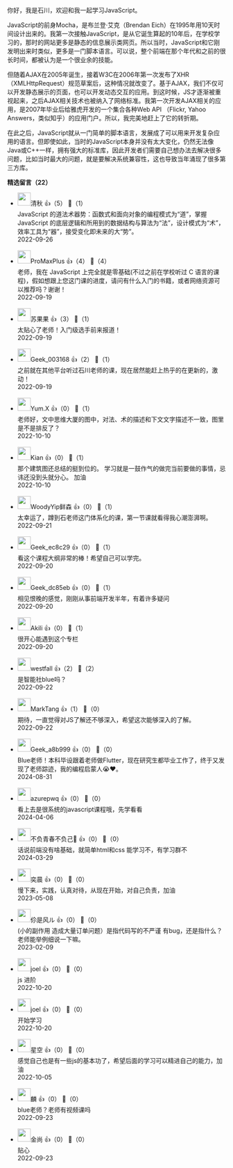 你好，我是石川，欢迎和我一起学习JavaScript。

JavaScript的前身Mocha，是布兰登·艾克（Brendan Eich）在1995年用10天时间设计出来的。我第一次接触JavaScript，是从它诞生算起的10年后，在学校学习的，那时的网站更多是静态的信息展示类网页。所以当时，JavaScript和它刚发明出来时类似，更多是一门脚本语言。可以说，整个前端在那个年代和之前的很长时间，都被认为是一个很业余的技能。

但随着AJAX在2005年诞生，接着W3C在2006年第一次发布了XHR（XMLHttpRequest）规范草案后，这种情况就改变了。基于AJAX，我们不仅可以开发静态展示的页面，也可以开发动态交互的应用。到这时候，JS才逐渐被重视起来，之后AJAX相关技术也被纳入了网络标准。我第一次开发AJAX相关的应用，是2007年毕业后给雅虎开发的一个集合各种Web API （Flickr, Yahoo Answers，类似知乎）的应用门户。所以，我完美地赶上了它的转折期。

在此之后，JavaScript就从一门简单的脚本语言，发展成了可以用来开发复杂应用的语言。但即使如此，当时的JavaScript本身并没有太大变化，仍然无法像Java或C++一样，拥有强大的标准库，因此开发者们需要自己想办法去解决很多问题，比如当时最大的问题，就是要解决系统兼容性，这也导致当年涌现了很多第三方库。
<div><strong>精选留言（22）</strong></div><ul>
<li><img src="https://static001.geekbang.org/account/avatar/00/13/5e/60/69fe8ebb.jpg" width="30px"><span>清秋</span> 👍（5） 💬（1）<div>JavaScript 的道法术器势：函数式和面向对象的编程模式为“道”，掌握 JavaScript 的底层逻辑和所用到的数据结构与算法为“法”，设计模式为“术”，效率工具为“器”，接受变化即未来的大“势”。</div>2022-09-26</li><br/><li><img src="" width="30px"><span>ProMaxPlus</span> 👍（4） 💬（4）<div>老师，我在 JavaScript 上完全就是零基础(不过之前在学校听过 C 语言的课程)，假如想跟上您这门课的进度，请问有什么入门的书籍，或者网络资源可以推荐吗？谢谢！</div>2022-09-19</li><br/><li><img src="https://static001.geekbang.org/account/avatar/00/2b/86/73/5190bbde.jpg" width="30px"><span>苏果果</span> 👍（3） 💬（1）<div>太贴心了老师！入门级选手前来报道！</div>2022-09-19</li><br/><li><img src="https://thirdwx.qlogo.cn/mmopen/vi_32/Z2S6InG4EXnlEcpKfNbiaN40YTe7TGtiarHKHuD5VhglKEZtF6icfqkjLhcN9h9szbZbbWGuALUwJHDQadONUE3yg/132" width="30px"><span>Geek_003168</span> 👍（2） 💬（1）<div>之前就在其他平台听过石川老师的课，现在居然能赶上热乎的在更新的，激动！</div>2022-09-19</li><br/><li><img src="https://static001.geekbang.org/account/avatar/00/1a/b4/16/f3c36fd8.jpg" width="30px"><span>Yum.X</span> 👍（0） 💬（1）<div>老师好，文中思维大厦的图中，对法、术的描述和下文文字描述不一致，图里是不是排反了？</div>2022-10-10</li><br/><li><img src="https://static001.geekbang.org/account/avatar/00/15/09/a6/6ff14750.jpg" width="30px"><span>Kian</span> 👍（0） 💬（1）<div>那个建筑图还总结的挺到位的。
学习就是一鼓作气的做完当前要做的事情，忌讳还没到头就分心。
加油</div>2022-10-10</li><br/><li><img src="https://static001.geekbang.org/account/avatar/00/10/72/31/06f8ada8.jpg" width="30px"><span>WoodyYip鲜森</span> 👍（0） 💬（1）<div>太幸运了，蹲到石老师这门体系化的课，第一节课就看得我心潮澎湃啊。</div>2022-09-21</li><br/><li><img src="https://thirdwx.qlogo.cn/mmopen/vi_32/Q0j4TwGTfTJ31XTXWRhr659QECPwicXeHWYMxzUZkLbRIqOcnRr1NOtkgQJva08Ut047fNCkHHUleahtVLbw2zA/132" width="30px"><span>Geek_ec8c29</span> 👍（0） 💬（1）<div>看这个课程大纲非常的棒！希望自己可以学完。</div>2022-09-20</li><br/><li><img src="" width="30px"><span>Geek_dc85eb</span> 👍（0） 💬（1）<div>相见恨晚的感觉，刚刚从事前端开发半年，有着许多疑问</div>2022-09-20</li><br/><li><img src="https://static001.geekbang.org/account/avatar/00/15/2f/95/db8dedde.jpg" width="30px"><span>Akili</span> 👍（0） 💬（1）<div>很开心能遇到这个专栏</div>2022-09-20</li><br/><li><img src="https://static001.geekbang.org/account/avatar/00/18/ea/05/9976b871.jpg" width="30px"><span>westfall</span> 👍（2） 💬（2）<div>是智能社blue吗？</div>2022-09-22</li><br/><li><img src="https://static001.geekbang.org/account/avatar/00/11/c9/79/68a73484.jpg" width="30px"><span>MarkTang</span> 👍（1） 💬（0）<div>期待，一直觉得对JS了解还不够深入，希望这次能够深入的了解。</div>2022-09-22</li><br/><li><img src="https://thirdwx.qlogo.cn/mmopen/vi_32/ZrXe4GaBZiaBGHUB76cYWJpeklOqsXRVCgeiaAJMicNOfO7L4iat1oXwRZ77jaicNvOGflMqZ5ffYAahEb9Lia9mdFLicnCh4OmDRDU1neb3ic16spE/132" width="30px"><span>Geek_a8b999</span> 👍（0） 💬（0）<div>Blue老师！本科毕设跟着老师做Flutter，现在研究生都毕业工作了，终于又发现了老师踪迹，我的编程启蒙人😭❤️。</div>2024-08-31</li><br/><li><img src="https://static001.geekbang.org/account/avatar/00/1f/d7/a9/f341b89c.jpg" width="30px"><span>azurepwq</span> 👍（0） 💬（0）<div>看上去是很系统的javascript课程哦，先学看看</div>2024-04-06</li><br/><li><img src="https://static001.geekbang.org/account/avatar/00/14/ce/d7/5315f6ce.jpg" width="30px"><span>不负青春不负己🤘</span> 👍（0） 💬（0）<div>话说前端没有啥基础，就简单html和css 能学习不，有学习群不</div>2024-03-29</li><br/><li><img src="https://static001.geekbang.org/account/avatar/00/2d/ca/7c/98193e9e.jpg" width="30px"><span>奕晨</span> 👍（0） 💬（0）<div>慢下来，实践，认真对待，从现在开始，对自己负责，加油</div>2023-05-08</li><br/><li><img src="https://static001.geekbang.org/account/avatar/00/0f/a9/bc/abb7bfe3.jpg" width="30px"><span>伱是风ル</span> 👍（0） 💬（0）<div>(小的副作用 造成大量订单问题）是指代码写的不严谨 有bug，还是指什么？老师能举例细说一下嘛。</div>2023-02-09</li><br/><li><img src="https://static001.geekbang.org/account/avatar/00/17/a8/1e/4ec85e24.jpg" width="30px"><span>joel</span> 👍（0） 💬（0）<div>js 进阶</div>2022-10-20</li><br/><li><img src="https://static001.geekbang.org/account/avatar/00/17/a8/1e/4ec85e24.jpg" width="30px"><span>joel</span> 👍（0） 💬（0）<div>开始学习</div>2022-10-20</li><br/><li><img src="https://static001.geekbang.org/account/avatar/00/1b/32/0e/5024c2dd.jpg" width="30px"><span>星空</span> 👍（0） 💬（0）<div>感觉自己也是有一些js的基本功了，希望后面的学习可以精进自己的能力，加油</div>2022-10-05</li><br/><li><img src="https://static001.geekbang.org/account/avatar/00/11/b3/8d/6cf65ead.jpg" width="30px"><span>麟</span> 👍（0） 💬（0）<div>blue老师？老师有视频课吗</div>2022-09-23</li><br/><li><img src="https://static001.geekbang.org/account/avatar/00/19/58/84/a8aac073.jpg" width="30px"><span>金尚</span> 👍（0） 💬（0）<div>贴心</div>2022-09-23</li><br/>
</ul>